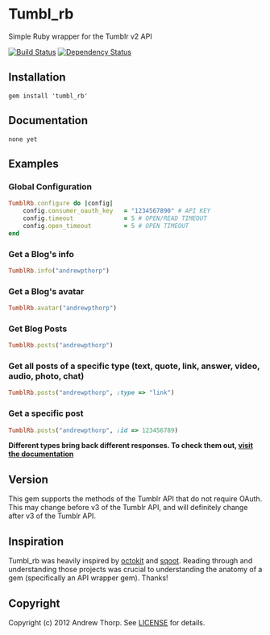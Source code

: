 # Tumbl_rb
Simple Ruby wrapper for the Tumblr v2 API

[![Build Status](https://secure.travis-ci.org/andrewpthorp/tumbl_rb.png)](http://travis-ci.org/andrewpthorp/tumbl_rb) [![Dependency Status](https://gemnasium.com/andrewpthorp/tumbl_rb.png)](https://gemnasium.com/andrewpthorp/tumbl_rb)

## Installation
    gem install 'tumbl_rb'

## Documentation
    none yet

## Examples

### Global Configuration
```ruby
TumblRb.configure do |config|
    config.consumer_oauth_key   = "1234567890" # API KEY
    config.timeout              = 5 # OPEN/READ TIMEOUT
    config.open_timeout         = 5 # OPEN TIMEOUT
end
```

### Get a Blog's info
```ruby
TumblRb.info("andrewpthorp")
```

### Get a Blog's avatar
```ruby
TumblRb.avatar("andrewpthorp")
```

### Get Blog Posts
```ruby
TumblRb.posts("andrewpthorp")
```

### Get all posts of a specific type (text, quote, link, answer, video, audio, photo, chat)
```ruby
TumblRb.posts("andrewpthorp", :type => "link")
```

### Get a specific post
```ruby
TumblRb.posts("andrewpthorp", :id => 123456789)
```

**Different types bring back different responses. To check them out, [visit the documentation](http://www.tumblr.com/docs/en/api/v2)**

## Version
This gem supports the methods of the Tumblr API that do not require OAuth. This may change before v3 of the Tumblr API, and will definitely change after v3 of the Tumblr API.

## Inspiration
Tumbl_rb was heavily inspired by [octokit][octokit] and [sqoot][sqoot]. Reading through
and understanding those projects was crucial to understanding the anatomy of a gem (specifically
an API wrapper gem). Thanks!

[octokit]: https://github.com/pengwynn/octokit
[sqoot]: https://github.com/causemetric/sqoot

## Copyright
Copyright (c) 2012 Andrew Thorp. See [LICENSE][license] for details.

[license]: https://github.com/andrewpthorp/tumbl_rb/blob/master/LICENSE
